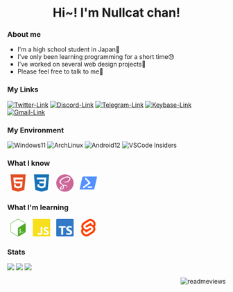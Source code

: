 <h1 align='center'>Hi~! I'm Nullcat chan!</h1>

### About me
<ul>
  <li type='square'>I'm a high school student in Japan🏫
  <li type='square'>I've only been learning programming for a short time😓
  <li type='square'>I've worked on several web design projects🎨
  <li type='square'>Please feel free to talk to me🥰
</ul>

### My Links
<a href='https://twitter.com/nullnyat' target='_blank' rel='noopener'>
  <img src='https://img.shields.io/badge/twitter-%231DA1F2.svg?&style=for-the-badge&logo=twitter&logoColor=white' alt='Twitter-Link'></a>
<a href='https://discord.com/users/839568515848470538' target='_blank' rel='noopener'>
  <img src='https://img.shields.io/badge/discord-%236C54E8.svg?&style=for-the-badge&logo=discord&logoColor=white' alt='Discord-Link'></a>
<a href='https://t.me/nullnyat'>
  <img src='https://img.shields.io/badge/Telegram-%232ca5e0.svg?&style=for-the-badge&logo=Telegram' alt='Telegram-Link'></a>
<a href='https://keybase.io/nullnyat'>
  <img src='https://img.shields.io/badge/keybase-%2333a0ff.svg?&style=for-the-badge&logo=keybase&logoColor=white' alt='Keybase-Link'></a>
<a href='mailto://nullnyat@gmail.com'>
  <img src='https://img.shields.io/badge/Gmail-%23de5548.svg?&style=for-the-badge&logo=gmail&logoColor=white' alt='Gmail-Link'></a>

### My Environment
<p align='left'>
  <img src='https://img.shields.io/badge/OS-Windows11-007ef9?style=for-the-badge&logo=microsoft' alt='Windows11'>
  <img src='https://img.shields.io/badge/OS-Arch%20Linux-blue?style=for-the-badge&logo=archlinux' alt='ArchLinux'>
  <img src='https://img.shields.io/badge/OS-Android12-green?style=for-the-badge&logo=android' alt='Android12'>
  <img src='https://img.shields.io/badge/IDE-VSCode%20Insiders-44b26f?style=for-the-badge&logo=visualstudiocode&logoColor=44b26f' alt='VSCode Insiders'>
  
### What I know
<p align='left'>
  <img src='./images/html.svg' width='40' height='40' hspace='5' alt='html'>
  <img src='./images/css.svg' width='40' height='40' hspace='5' alt='css'>
  <img src='./images/sass.svg' width='40' height='40' hspace='5' alt='sass'>
  <img src='./images/powershell.svg' width='40' height='40' hspace='5' alt='powershell'>

### What I'm learning
<p align='left'>
  <img src='./images/gnubash.svg' width='40' height='40' hspace='5' alt='bash'>
  <img src='./images/javascript.svg' width='40' height='40' hspace='5' alt='javascript'>
  <img src='./images/typescript.svg' width='40' height='40' hspace='5' alt='typescript'>
  <img src='./images/svelte.svg' width='40' height='40' hspace='5' alt='svelte'>

### Stats
<p align='left'>
  <img src='https://github-readme-stats.vercel.app/api?username=nullnyat&theme=github_dark&show_icons=true&hide_border=true'>
  <img src='https://github-readme-stats.vercel.app/api/top-langs/?username=nullnyat&theme=github_dark&layout=compact&hide_border=true'>
  <img src='https://github-readme-stats.vercel.app/api/wakatime?username=nullnyat&theme=github_dark&hide_border=true'>

<p align='right'>
  <img src='https://count.getloli.com/get/@:nullcat-github' width='250' alt='readmeviews'>
